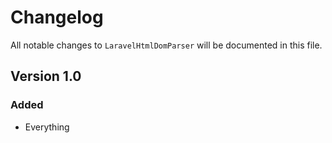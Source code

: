 # Changelog

All notable changes to `LaravelHtmlDomParser` will be documented in this file.

## Version 1.0

### Added
- Everything
